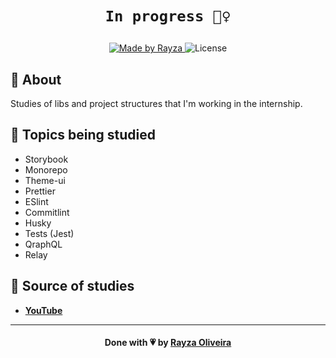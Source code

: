 <h1 align="center">

`In progress 🏃‍♀️`

</h1>

<!--
<h3 align="center">
    <img alt="Logo" title="#logo" width="320px" src="https://symphony.is/sites/default/files/blog/2019-02/og_image.png">
    <br />
    <br />
    <b>Escreva aqui</b>
    <br /> -->
</h3>
<p align="center">
  <a href="https://www.linkedin.com/in/rayza-oliveira-costa-482658129/">
    <img alt="Made by Rayza" src="https://img.shields.io/badge/made%20by-Rayza%20Oliveira-pink">
  </a>
  <img alt="License" src="https://img.shields.io/badge/licence-MIT-pink">
</p>
<a id="About"></a>

## :bookmark: About

Studies of libs and project structures that I'm working in the internship.

## 📌 Topics being studied

- Storybook
- Monorepo
- Theme-ui
- Prettier
- ESlint
- Commitlint
- Husky
- Tests (Jest)
- QraphQL
- Relay

## :rocket: Source of studies

<!-- - **[GraphQL](https://graphql.org/)** -->

- **[YouTube](https://www.youtube.com/watch?v=j0MCdrqN8nU&t=934s)**

---

<h4 align="center">
    Done with 💗 by <a href="https://linktr.ee/oliveirarayza" target="_blank">Rayza Oliveira</a>
</h4>

